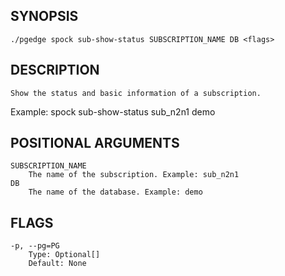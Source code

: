 ## SYNOPSIS
    ./pgedge spock sub-show-status SUBSCRIPTION_NAME DB <flags>
 
## DESCRIPTION
    Show the status and basic information of a subscription. 

Example: spock sub-show-status sub_n2n1 demo
 
## POSITIONAL ARGUMENTS
    SUBSCRIPTION_NAME
        The name of the subscription. Example: sub_n2n1
    DB
        The name of the database. Example: demo
 
## FLAGS
    -p, --pg=PG
        Type: Optional[]
        Default: None

